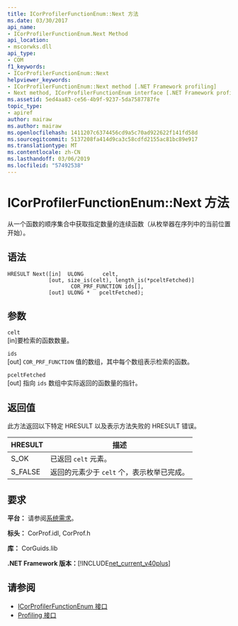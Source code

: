 ```yaml
---
title: ICorProfilerFunctionEnum::Next 方法
ms.date: 03/30/2017
api_name:
- ICorProfilerFunctionEnum.Next Method
api_location:
- mscorwks.dll
api_type:
- COM
f1_keywords:
- ICorProfilerFunctionEnum::Next
helpviewer_keywords:
- ICorProfilerFunctionEnum::Next method [.NET Framework profiling]
- Next method, ICorProfilerFunctionEnum interface [.NET Framework profiling]
ms.assetid: 5ed4aa83-ce56-4b9f-9237-5da7587787fe
topic_type:
- apiref
author: mairaw
ms.author: mairaw
ms.openlocfilehash: 1411207c6374456cd9a5c70ad922622f141fd58d
ms.sourcegitcommit: 5137208fa414d9ca3c58cdfd2155ac81bc89e917
ms.translationtype: MT
ms.contentlocale: zh-CN
ms.lasthandoff: 03/06/2019
ms.locfileid: "57492538"
---
```

# <a name="icorprofilerfunctionenumnext-method"></a>ICorProfilerFunctionEnum::Next 方法
从一个函数的顺序集合中获取指定数量的连续函数（从枚举器在序列中的当前位置开始）。  
  
## <a name="syntax"></a>语法  
  
```  
HRESULT Next([in]  ULONG      celt,  
             [out, size_is(celt), length_is(*pceltFetched)]  
                    COR_PRF_FUNCTION ids[],  
             [out] ULONG *   pceltFetched);  
```  
  
## <a name="parameters"></a>参数  
 `celt`  
 [in]要检索的函数数量。  
  
 `ids`  
 [out] `COR_PRF_FUNCTION` 值的数组，其中每个数组表示检索的函数。  
  
 `pceltFetched`  
 [out] 指向 `ids` 数组中实际返回的函数量的指针。  
  
## <a name="return-value"></a>返回值  
 此方法返回以下特定 HRESULT 以及表示方法失败的 HRESULT 错误。  
  
|HRESULT|描述|  
|-------------|-----------------|  
|S_OK|已返回 `celt` 元素。|  
|S_FALSE|返回的元素少于 `celt` 个，表示枚举已完成。|  
  
## <a name="requirements"></a>要求  
 **平台：** 请参阅[系统需求](../../../../docs/framework/get-started/system-requirements.md)。  
  
 **标头：** CorProf.idl, CorProf.h  
  
 **库：** CorGuids.lib  
  
 **.NET Framework 版本：**[!INCLUDE[net_current_v40plus](../../../../includes/net-current-v40plus-md.md)]  
  
## <a name="see-also"></a>请参阅
- [ICorProfilerFunctionEnum 接口](../../../../docs/framework/unmanaged-api/profiling/icorprofilerfunctionenum-interface.md)
- [Profiling 接口](../../../../docs/framework/unmanaged-api/profiling/profiling-interfaces.md)
